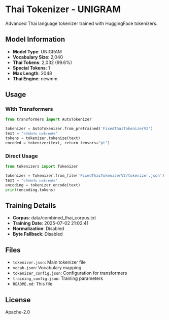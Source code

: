 # Thai Tokenizer - UNIGRAM

Advanced Thai language tokenizer trained with HuggingFace tokenizers.

## Model Information
- **Model Type**: UNIGRAM
- **Vocabulary Size**: 2,040
- **Thai Tokens**: 2,032 (99.6%)
- **Special Tokens**: 1
- **Max Length**: 2048
- **Thai Engine**: newmm

## Usage

### With Transformers
```python
from transformers import AutoTokenizer

tokenizer = AutoTokenizer.from_pretrained('FixedThaiTokenizerV2')
text = "สวัสดีครับ ผมชื่อจอห์น"
tokens = tokenizer.tokenize(text)
encoded = tokenizer(text, return_tensors="pt")
```

### Direct Usage
```python
from tokenizers import Tokenizer

tokenizer = Tokenizer.from_file('FixedThaiTokenizerV2/tokenizer.json')
text = "สวัสดีครับ ผมชื่อจอห์น"
encoding = tokenizer.encode(text)
print(encoding.tokens)
```

## Training Details
- **Corpus**: data/combined_thai_corpus.txt
- **Training Date**: 2025-07-02 21:02:41
- **Normalization**: Disabled
- **Byte Fallback**: Disabled

## Files
- `tokenizer.json`: Main tokenizer file
- `vocab.json`: Vocabulary mapping
- `tokenizer_config.json`: Configuration for transformers
- `training_config.json`: Training parameters
- `README.md`: This file

## License
Apache-2.0
